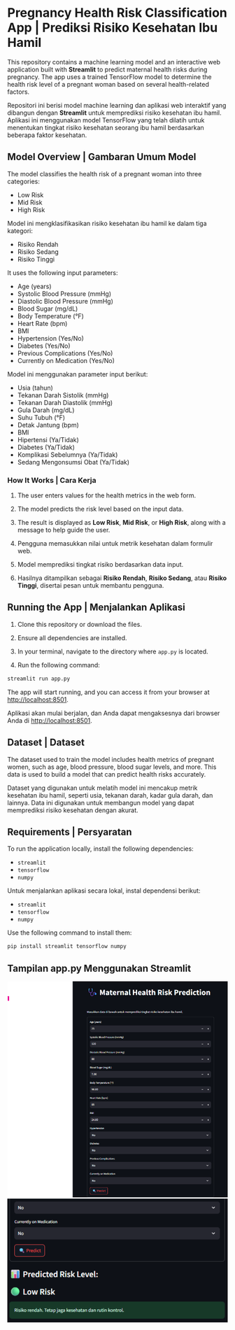 
# Pregnancy Health Risk Classification App | Prediksi Risiko Kesehatan Ibu Hamil

This repository contains a machine learning model and an interactive web application built with **Streamlit** to predict maternal health risks during pregnancy. The app uses a trained TensorFlow model to determine the health risk level of a pregnant woman based on several health-related factors.

Repositori ini berisi model machine learning dan aplikasi web interaktif yang dibangun dengan **Streamlit** untuk memprediksi risiko kesehatan ibu hamil. Aplikasi ini menggunakan model TensorFlow yang telah dilatih untuk menentukan tingkat risiko kesehatan seorang ibu hamil berdasarkan beberapa faktor kesehatan.

## Model Overview | Gambaran Umum Model
The model classifies the health risk of a pregnant woman into three categories:
- Low Risk
- Mid Risk
- High Risk

Model ini mengklasifikasikan risiko kesehatan ibu hamil ke dalam tiga kategori:
- Risiko Rendah
- Risiko Sedang
- Risiko Tinggi

It uses the following input parameters:
- Age (years)
- Systolic Blood Pressure (mmHg)
- Diastolic Blood Pressure (mmHg)
- Blood Sugar (mg/dL)
- Body Temperature (°F)
- Heart Rate (bpm)
- BMI
- Hypertension (Yes/No)
- Diabetes (Yes/No)
- Previous Complications (Yes/No)
- Currently on Medication (Yes/No)

Model ini menggunakan parameter input berikut:
- Usia (tahun)
- Tekanan Darah Sistolik (mmHg)
- Tekanan Darah Diastolik (mmHg)
- Gula Darah (mg/dL)
- Suhu Tubuh (°F)
- Detak Jantung (bpm)
- BMI
- Hipertensi (Ya/Tidak)
- Diabetes (Ya/Tidak)
- Komplikasi Sebelumnya (Ya/Tidak)
- Sedang Mengonsumsi Obat (Ya/Tidak)

### How It Works | Cara Kerja
1. The user enters values for the health metrics in the web form.
2. The model predicts the risk level based on the input data.
3. The result is displayed as **Low Risk**, **Mid Risk**, or **High Risk**, along with a message to help guide the user.

1. Pengguna memasukkan nilai untuk metrik kesehatan dalam formulir web.
2. Model memprediksi tingkat risiko berdasarkan data input.
3. Hasilnya ditampilkan sebagai **Risiko Rendah**, **Risiko Sedang**, atau **Risiko Tinggi**, disertai pesan untuk membantu pengguna.

## Running the App | Menjalankan Aplikasi

1. Clone this repository or download the files.

2. Ensure all dependencies are installed.

3. In your terminal, navigate to the directory where `app.py` is located.

4. Run the following command:

```bash
streamlit run app.py
```

The app will start running, and you can access it from your browser at [http://localhost:8501](http://localhost:8501).

Aplikasi akan mulai berjalan, dan Anda dapat mengaksesnya dari browser Anda di [http://localhost:8501](http://localhost:8501).

## Dataset | Dataset

The dataset used to train the model includes health metrics of pregnant women, such as age, blood pressure, blood sugar levels, and more. This data is used to build a model that can predict health risks accurately.

Dataset yang digunakan untuk melatih model ini mencakup metrik kesehatan ibu hamil, seperti usia, tekanan darah, kadar gula darah, dan lainnya. Data ini digunakan untuk membangun model yang dapat memprediksi risiko kesehatan dengan akurat.

## Requirements | Persyaratan
To run the application locally, install the following dependencies:
- `streamlit`
- `tensorflow`
- `numpy`

Untuk menjalankan aplikasi secara lokal, instal dependensi berikut:
- `streamlit`
- `tensorflow`
- `numpy`

Use the following command to install them:

```bash
pip install streamlit tensorflow numpy
```
## Tampilan app.py Menggunakan Streamlit

![tyasnurkumala2](img/satu.png)
![tyasnurkumala2](img/dua.png)

